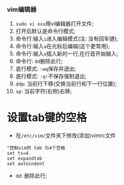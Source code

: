 ### vim编辑器
1. `sudo vi xxx`用vi编辑器打开文件;
2. 打开后默认是命令行模式;
3. 命令行:输入`i`进入编辑模式(注: 没有回车键);
4. 命令行:输入`a`在光标后编辑(这个更常用);
5. 命令行:输入`o`插入新的一行,在行首开始输入;
6. 命令行: `dd`删除此行;
7. 底行模式: `:wq`保存并退出;
8. 底行模式: `:q!`不保存强制退出;
9. `ddp`: 当前行下移(交换当前行和下一行位置);
10. `xp`: 当前字符(右侧)右移;


# 设置tab键的空格
* 在`/etc/vim/`文件夹下修改(添加)vimrc文件
```
"控制vim的 tab 为4个空格
set ts=4
set expandtab
set autoindent
```

* `dd`: 删除此行;